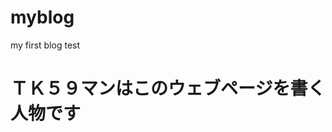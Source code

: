 # myblog
my first blog test
<!DOCTYPE html>
<html lang="ja">
<html>
  <head>
  <title>TK59マンの冒険</title>
  </head>
   <body>
     <h1>ＴＫ５９マンはこのウェブページを書く人物です</h1>
    </body>
</html>    
